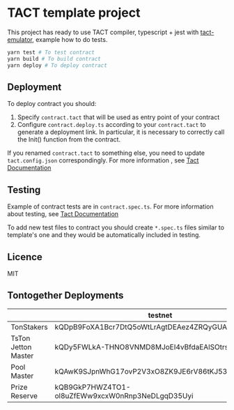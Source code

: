 # TACT template project

This project has ready to use TACT compiler, typescript + jest with [tact-emulator](https://github.com/tact-lang/tact-emulator), example how to do tests.

```bash
yarn test # To test contract
yarn build # To build contract
yarn deploy # To deploy contract
```
## Deployment

To deploy contract you should:

1) Specify `contract.tact` that will be used as entry point of your contract
2) Configure `contract.deploy.ts` according to your `contract.tact` to generate a deployment link. In particular, it is necessary to correctly call the Init() function from the contract.

If you renamed `contract.tact` to something else, you need to update `tact.config.json` correspondingly. For more information , see [Tact Documentation](https://docs.tact-lang.org/language/guides/config)
## Testing

Example of contract tests are in `contract.spec.ts`. For more information about testing, see [Tact Documentation](https://docs.tact-lang.org/language/guides/debug)

To add new test files to contract you should create `*.spec.ts` files similar to template's one and they would be automatically included in testing.

## Licence

MIT

## Tontogether Deployments

||testnet|mainnet|
|-|-|-|
|TonStakers|kQDpB9FoXA1Bcr7DtQ5oWtLrAgtDEAez4ZRQyGUA7vqiNwc9|-|
|TsTon Jetton Master|kQDy5FWLkA-THNO8VNMD8MJoEI4vBfdaEAlSOtrsAeAN6l0B|-|
|Pool Master|kQAwK9SJpnWhG17ovP2V3xO8ZK9JE6rV86tKJ53Cvxo3xdNL|-|
|Prize Reserve|kQB9GkP7HWZ4TO1-ol8uZfEWw9xcxW0nRnp3NeDLgqD35Uyi|-|
